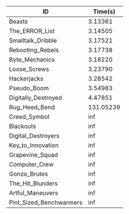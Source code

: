 |ID|Time(s)|
|-|-|
|Beasts|3.13361|
|The_ERROR_List|3.14505|
|Smalltalk_Dribble|3.17521|
|Rebooting_Rebels|3.17738|
|Byte_Mechanics|3.18220|
|Loose_Screws|3.23790|
|Hackerjacks|3.28542|
|Pseudo_Boom|3.54983|
|Digitally_Destroyed|4.47851|
|Rug_Heed_Bend|131.05239|
|Creed_Symbol|inf|
|Blackouts|inf|
|Digital_Destroyers|inf|
|Key_to_Innovation|inf|
|Grapevine_Squad|inf|
|Computer_Crew|inf|
|Gonzo_Brutes|inf|
|The_Hit_Blunders|inf|
|Artful_Maneuvers|inf|
|Pint_Sized_Benchwarmers|inf|
